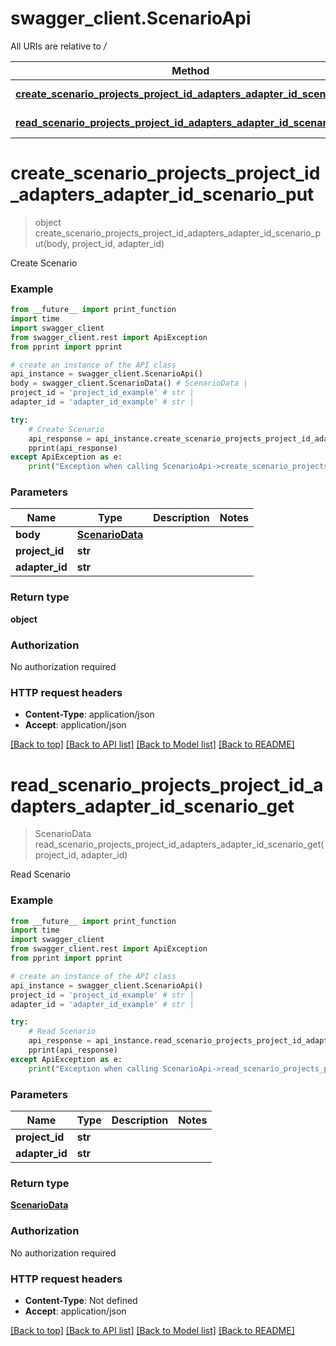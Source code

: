 # swagger_client.ScenarioApi

All URIs are relative to */*

Method | HTTP request | Description
------------- | ------------- | -------------
[**create_scenario_projects_project_id_adapters_adapter_id_scenario_put**](ScenarioApi.md#create_scenario_projects_project_id_adapters_adapter_id_scenario_put) | **PUT** /projects/{project_id}/adapters/{adapter_id}/scenario | Create Scenario
[**read_scenario_projects_project_id_adapters_adapter_id_scenario_get**](ScenarioApi.md#read_scenario_projects_project_id_adapters_adapter_id_scenario_get) | **GET** /projects/{project_id}/adapters/{adapter_id}/scenario | Read Scenario

# **create_scenario_projects_project_id_adapters_adapter_id_scenario_put**
> object create_scenario_projects_project_id_adapters_adapter_id_scenario_put(body, project_id, adapter_id)

Create Scenario

### Example
```python
from __future__ import print_function
import time
import swagger_client
from swagger_client.rest import ApiException
from pprint import pprint

# create an instance of the API class
api_instance = swagger_client.ScenarioApi()
body = swagger_client.ScenarioData() # ScenarioData | 
project_id = 'project_id_example' # str | 
adapter_id = 'adapter_id_example' # str | 

try:
    # Create Scenario
    api_response = api_instance.create_scenario_projects_project_id_adapters_adapter_id_scenario_put(body, project_id, adapter_id)
    pprint(api_response)
except ApiException as e:
    print("Exception when calling ScenarioApi->create_scenario_projects_project_id_adapters_adapter_id_scenario_put: %s\n" % e)
```

### Parameters

Name | Type | Description  | Notes
------------- | ------------- | ------------- | -------------
 **body** | [**ScenarioData**](ScenarioData.md)|  | 
 **project_id** | **str**|  | 
 **adapter_id** | **str**|  | 

### Return type

**object**

### Authorization

No authorization required

### HTTP request headers

 - **Content-Type**: application/json
 - **Accept**: application/json

[[Back to top]](#) [[Back to API list]](../README.md#documentation-for-api-endpoints) [[Back to Model list]](../README.md#documentation-for-models) [[Back to README]](../README.md)

# **read_scenario_projects_project_id_adapters_adapter_id_scenario_get**
> ScenarioData read_scenario_projects_project_id_adapters_adapter_id_scenario_get(project_id, adapter_id)

Read Scenario

### Example
```python
from __future__ import print_function
import time
import swagger_client
from swagger_client.rest import ApiException
from pprint import pprint

# create an instance of the API class
api_instance = swagger_client.ScenarioApi()
project_id = 'project_id_example' # str | 
adapter_id = 'adapter_id_example' # str | 

try:
    # Read Scenario
    api_response = api_instance.read_scenario_projects_project_id_adapters_adapter_id_scenario_get(project_id, adapter_id)
    pprint(api_response)
except ApiException as e:
    print("Exception when calling ScenarioApi->read_scenario_projects_project_id_adapters_adapter_id_scenario_get: %s\n" % e)
```

### Parameters

Name | Type | Description  | Notes
------------- | ------------- | ------------- | -------------
 **project_id** | **str**|  | 
 **adapter_id** | **str**|  | 

### Return type

[**ScenarioData**](ScenarioData.md)

### Authorization

No authorization required

### HTTP request headers

 - **Content-Type**: Not defined
 - **Accept**: application/json

[[Back to top]](#) [[Back to API list]](../README.md#documentation-for-api-endpoints) [[Back to Model list]](../README.md#documentation-for-models) [[Back to README]](../README.md)

